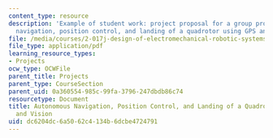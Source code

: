 ```yaml
---
content_type: resource
description: 'Example of student work: project proposal for a group project on autonomous
  navigation, position control, and landing of a quadrotor using GPS and vision.'
file: /media/courses/2-017j-design-of-electromechanical-robotic-systems-fall-2009/dc6204dc6a5062c4134b6dcbe4724791_MIT2_017JF09_sw1_proposal.pdf
file_type: application/pdf
learning_resource_types:
- Projects
ocw_type: OCWFile
parent_title: Projects
parent_type: CourseSection
parent_uid: 0a360554-985c-99fa-3796-247dbdb86c74
resourcetype: Document
title: Autonomous Navigation, Position Control, and Landing of a Quadrotor Using GPS
  and Vision
uid: dc6204dc-6a50-62c4-134b-6dcbe4724791
---
```

